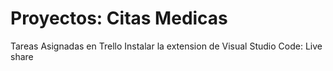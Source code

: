 # Proyectos: Citas Medicas
Tareas Asignadas en Trello
Instalar la extension de Visual Studio Code: Live share
